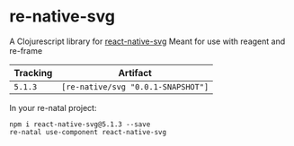 # re-native-svg

A Clojurescript library for [react-native-svg](https://github.com/react-native-community/react-native-svg)
Meant for use with reagent and re-frame

Tracking      | Artifact
--------------|---------|
`5.1.3`       | `[re-native/svg "0.0.1-SNAPSHOT"]`

In your re-natal project:

```
npm i react-native-svg@5.1.3 --save
re-natal use-component react-native-svg
```
